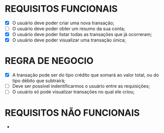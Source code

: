 # REQUISITOS FUNCIONAIS

- [x] O usuário deve poder criar uma nova transação;
- [ ] O usuário deve poder obter um resumo da sua conta;
- [x] O usuário deve poder listar todas as transações que já ocorreram;
- [x] O usuário deve poder visualizar uma transação única;

# REGRA DE NEGOCIO

- [x] A transação pode ser do tipo crédito que somará ao valor total, ou do tipo débito que subtrairá;
- [ ] Deve ser possível indentificarmos o usuário entre as requisições;
- [ ] O usuário só pode visualizar transações no qual ele criou;

# REQUISITOS NÃO FUNCIONAIS

- 